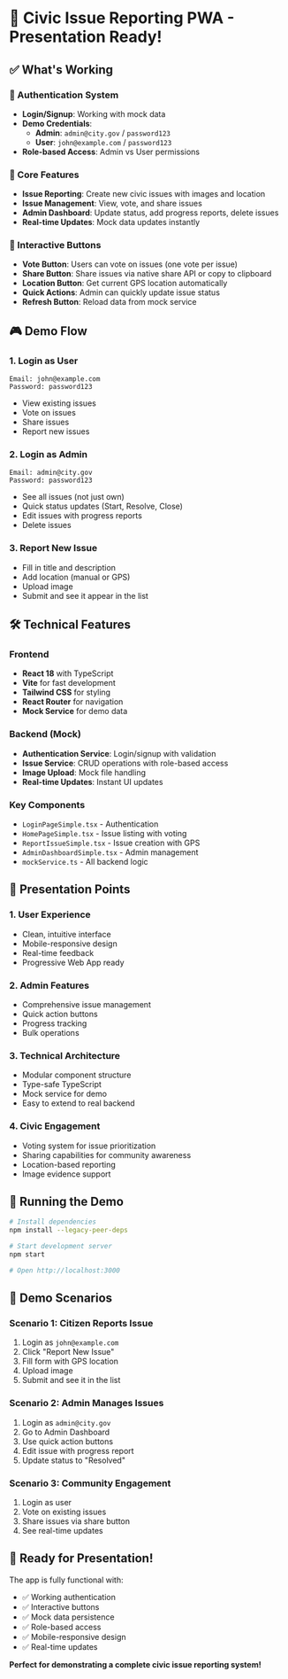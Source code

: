 # 🚀 Civic Issue Reporting PWA - Presentation Ready!

## ✅ What's Working

### 🔐 Authentication System
- **Login/Signup**: Working with mock data
- **Demo Credentials**:
  - **Admin**: `admin@city.gov` / `password123`
  - **User**: `john@example.com` / `password123`
- **Role-based Access**: Admin vs User permissions

### 📱 Core Features
- **Issue Reporting**: Create new civic issues with images and location
- **Issue Management**: View, vote, and share issues
- **Admin Dashboard**: Update status, add progress reports, delete issues
- **Real-time Updates**: Mock data updates instantly

### 🎯 Interactive Buttons
- **Vote Button**: Users can vote on issues (one vote per issue)
- **Share Button**: Share issues via native share API or copy to clipboard
- **Location Button**: Get current GPS location automatically
- **Quick Actions**: Admin can quickly update issue status
- **Refresh Button**: Reload data from mock service

## 🎮 Demo Flow

### 1. **Login as User**
```
Email: john@example.com
Password: password123
```
- View existing issues
- Vote on issues
- Share issues
- Report new issues

### 2. **Login as Admin**
```
Email: admin@city.gov
Password: password123
```
- See all issues (not just own)
- Quick status updates (Start, Resolve, Close)
- Edit issues with progress reports
- Delete issues

### 3. **Report New Issue**
- Fill in title and description
- Add location (manual or GPS)
- Upload image
- Submit and see it appear in the list

## 🛠️ Technical Features

### Frontend
- **React 18** with TypeScript
- **Vite** for fast development
- **Tailwind CSS** for styling
- **React Router** for navigation
- **Mock Service** for demo data

### Backend (Mock)
- **Authentication Service**: Login/signup with validation
- **Issue Service**: CRUD operations with role-based access
- **Image Upload**: Mock file handling
- **Real-time Updates**: Instant UI updates

### Key Components
- `LoginPageSimple.tsx` - Authentication
- `HomePageSimple.tsx` - Issue listing with voting
- `ReportIssueSimple.tsx` - Issue creation with GPS
- `AdminDashboardSimple.tsx` - Admin management
- `mockService.ts` - All backend logic

## 🎯 Presentation Points

### 1. **User Experience**
- Clean, intuitive interface
- Mobile-responsive design
- Real-time feedback
- Progressive Web App ready

### 2. **Admin Features**
- Comprehensive issue management
- Quick action buttons
- Progress tracking
- Bulk operations

### 3. **Technical Architecture**
- Modular component structure
- Type-safe TypeScript
- Mock service for demo
- Easy to extend to real backend

### 4. **Civic Engagement**
- Voting system for issue prioritization
- Sharing capabilities for community awareness
- Location-based reporting
- Image evidence support

## 🚀 Running the Demo

```bash
# Install dependencies
npm install --legacy-peer-deps

# Start development server
npm start

# Open http://localhost:3000
```

## 📱 Demo Scenarios

### Scenario 1: Citizen Reports Issue
1. Login as `john@example.com`
2. Click "Report New Issue"
3. Fill form with GPS location
4. Upload image
5. Submit and see it in the list

### Scenario 2: Admin Manages Issues
1. Login as `admin@city.gov`
2. Go to Admin Dashboard
3. Use quick action buttons
4. Edit issue with progress report
5. Update status to "Resolved"

### Scenario 3: Community Engagement
1. Login as user
2. Vote on existing issues
3. Share issues via share button
4. See real-time updates

## 🎉 Ready for Presentation!

The app is fully functional with:
- ✅ Working authentication
- ✅ Interactive buttons
- ✅ Mock data persistence
- ✅ Role-based access
- ✅ Mobile-responsive design
- ✅ Real-time updates

**Perfect for demonstrating a complete civic issue reporting system!**
